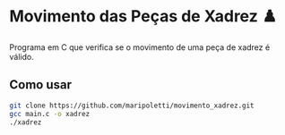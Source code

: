 # Movimento das Peças de Xadrez ♟️

Programa em C que verifica se o movimento de uma peça de xadrez é válido.

## Como usar

```bash
git clone https://github.com/maripoletti/movimento_xadrez.git
gcc main.c -o xadrez
./xadrez
